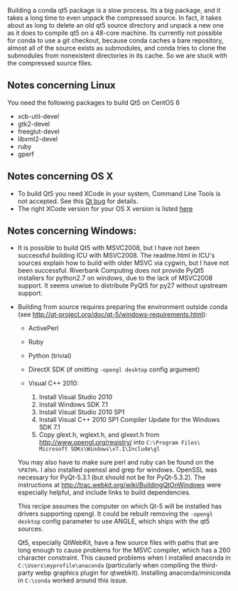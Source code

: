 Building a conda qt5 package is a slow process. Its a big package, and it takes
a long time to even unpack the compressed source. In fact, it takes about as
long to delete an old qt5 source directory and unpack a new one as it does to
compile qt5 on a 48-core machine. Its currently not possible for conda to use a
git checkout, because conda caches a bare repository, almost all of the source
exists as submodules, and conda tries to clone the submodules from nonexistent
directories in its cache. So we are stuck with the compressed source files.

## Notes concerning Linux

You need the following packages to build Qt5 on CentOS 6

- xcb-util-devel
- gtk2-devel
- freeglut-devel
- libxml2-devel
- ruby
- gperf

## Notes concerning OS X

- To build Qt5 you need XCode in your system, Command Line Tools is not
  accepted. See this [Qt bug](https://bugreports.qt.io/browse/QTBUG-41908)
  for details.
- The right XCode version for your OS X version is listed
  [here](https://github.com/Homebrew/homebrew/blob/master/Library/Homebrew/os/mac/xcode.rb)

## Notes concerning Windows:

- It is possible to build Qt5 with MSVC2008, but I have not been successful
  building ICU with MSVC2008. The readme.html in ICU's sources explain how to
  build with older MSVC via cygwin, but I have not been successful. Riverbank
  Computing does not provide PyQt5 installers for python2.7 on windows, due
  to the lack of MSVC2008 support. It seems unwise to distribute PyQt5 for py27
  without upstream support.

- Building from source requires preparing the environment outside conda
  (see http://qt-project.org/doc/qt-5/windows-requirements.html):

    * ActivePerl
    * Ruby
    * Python (trivial)
    * DirectX SDK (if omitting `-opengl desktop` config argument)
    * Visual C++ 2010:

      1. Install Visual Studio 2010
      2. Install Windows SDK 7.1
      3. Install Visual Studio 2010 SP1
      4. Install Visual C++ 2010 SP1 Compiler Update for the Windows SDK 7.1
      5. Copy glext.h, wglext.h, and glxext.h from
         http://www.opengl.org/registry/ into
         `C:\Program Files\ Microsoft SDKs\Windows\v7.1\Include\gl`

  You may also have to make sure perl and ruby can be found on the `%PATH%`. I
  also installed openssl and grep for windows. OpenSSL was necessary for
  PyQt-5.3.1 (but should not be for PyQt-5.3.2). The instructions at
  http://trac.webkit.org/wiki/BuildingQtOnWindows were especially helpful, and
  include links to build dependencies.

  This recipe assumes the computer on which Qt-5 will be installed has drivers
  supporting opengl. It could be rebuilt removing the `-opengl desktop` config
  parameter to use ANGLE, which ships with the qt5 sources.

  Qt5, especially QtWebKit, have a few source files with paths that are long
  enough to cause problems for the MSVC compiler, which has a 260 character
  constraint. This caused problems when I installed anaconda in
  `C:\Users\myprofile\anaconda` (particularly when compiling the third-party
  webp graphics plugin for qtwebkit). Installing anaconda/miniconda in
  `C:\conda` worked around this issue. 
